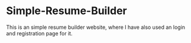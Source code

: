 # Simple-Resume-Builder
This is an simple resume builder website, where I have also used an login and registration page for it.
